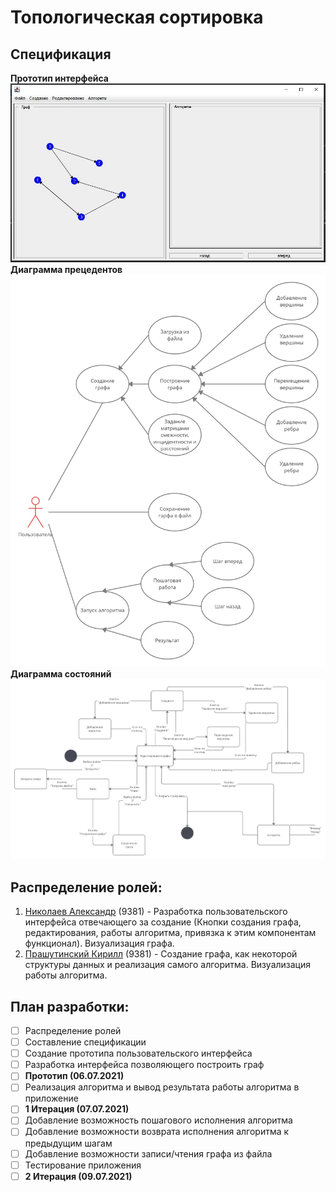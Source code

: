 # Топологическая сортировка

## Спецификация

**Прототип интерфейса**
![](info/interface.jpg)
**Диаграмма прецедентов**
![](info/UML_use-case.jpg)
**Диаграмма состояний**
![](info/UML_states.jpg)
## Распределение ролей:
  1. [Николаев Александр](https://github.com/EFFECT322) (9381) - Разработка пользовательского интерфейса отвечающего за создание (Кнопки создания графа, редактирования, работы алгоритма, привязка к этим компонентам функционал). Визуализация графа.
  3. [Прашутинский Кирилл](https://github.com/kirja1980) (9381) - Создание графа, как некоторой структуры данных и реализация самого алгоритма. Визуализация работы алгоритма.

## План разработки:
- [ ] Распределение ролей
- [ ] Составление спецификации
- [ ] Создание прототипа пользовательского интерфейса
- [ ] Разработка интерфейса позволяющего построить граф
- [ ] **Прототип (06.07.2021)**
- [ ] Реализация алгоритма и вывод результата работы алгоритма в приложение
- [ ] **1 Итерация (07.07.2021)**
- [ ] Добавление возможность пошагового исполнения алгоритма
- [ ] Добавление возможности возврата исполнения алгоритма к предыдущим шагам
- [ ] Добавление возможности записи/чтения графа из файла
- [ ] Тестирование приложения
- [ ] **2 Итерация (09.07.2021)**
